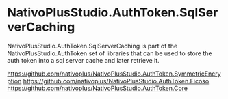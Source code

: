 # NativoPlusStudio.AuthToken.SqlServerCaching

NativoPlusStudio.AuthToken.SqlServerCaching is part of the NativoPlusStudio.AuthToken set of libraries that can be used to store the auth token into a sql server cache and later retrieve it.

https://github.com/nativoplus/NativoPlusStudio.AuthToken.SymmetricEncryption 
https://github.com/nativoplus/NativoPlusStudio.AuthToken.Ficoso
https://github.com/nativoplus/NativoPlusStudio.AuthToken.Core